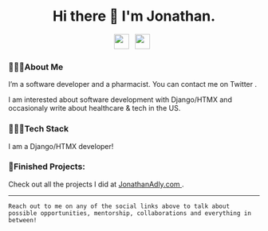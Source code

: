 <h1 align= 'center'> Hi there 👋 I'm Jonathan. </h1>

<p align='center'>
<a href="mailto:gadly0123@gmail.com"><img height="30" src="https://raw.githubusercontent.com/iansmathew/iansmathew/master/assets/icon_email.png"></a>&nbsp;&nbsp;
<a href="https://twitter.com/Jonathan_Adly_"><img height="30" src="https://raw.githubusercontent.com/iansmathew/iansmathew/master/assets/icon_twitter.png"></a>&nbsp;&nbsp;
</p>

### 🙋🏽‍♂️About Me
I’m a software developer and a pharmacist. You can contact me on Twitter .

I am interested about software development with Django/HTMX and occasionaly write about healthcare & tech in the US.

### 👨🏽‍💻Tech Stack

I am a Django/HTMX developer!   


### 🚧Finished Projects:

Check out all the projects I did at <a href="https://jonathanadly.com"> JonathanAdly.com </a>. 



---

`Reach out to me on any of the social links above to talk about possible opportunities, mentorship, collaborations and everything in between!`
